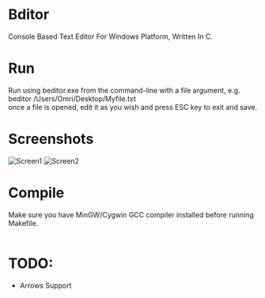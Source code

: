 # Bditor
Console Based Text Editor For Windows Platform, Written In C.

# Run
Run using beditor.exe from the command-line with a file argument, e.g. beditor /Users/Omri/Desktop/Myfile.txt<br>
once a file is opened, edit it as you wish and press ESC key to exit and save.<br>

# Screenshots
![Screen1](https://i.imgur.com/NVJAaSK.png)
![Screen2](https://i.imgur.com/OxnFpmF.png)


# Compile
Make sure you have MinGW/Cygwin GCC compiler installed before running Makefile.<br><br>

# TODO:<br>
* Arrows Support<br>

